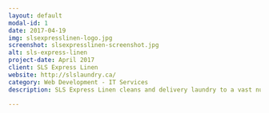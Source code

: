 ```yaml
---
layout: default
modal-id: 1
date: 2017-04-19
img: slsexpresslinen-logo.jpg
screenshot: slsexpresslinen-screenshot.jpg
alt: sls-express-linen
project-date: April 2017
client: SLS Express Linen
website: http://slslaundry.ca/
category: Web Development - IT Services
description: SLS Express Linen cleans and delivery laundry to a vast number of hotels and restaurants daily. As their business expanded, they needed a modern mobile friendly website to service customer inquiries. I provided them a clean WordPress website where they can showcase their laundry service and products, as well as integrated their company on a variety of social media platforms.<br/> Alongside creating their website, I also provided SLS Express Linen with on-site IT support in order to ensure their computing devices were running smoothly.

---
```

